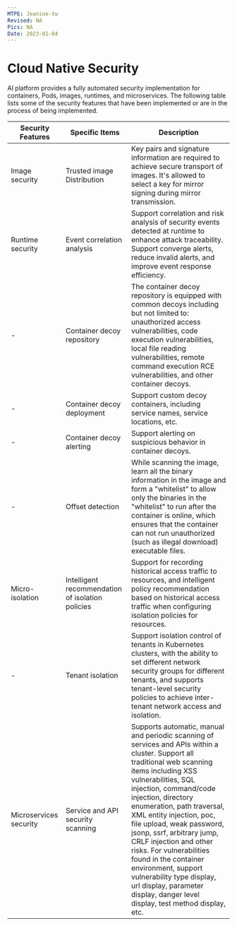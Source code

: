 ```yaml
---
MTPE: Jeanine-tw
Revised: NA
Pics: NA
Date: 2023-01-04
---
```


# Cloud Native Security

AI platform provides a fully automated security implementation for containers, Pods, images, runtimes, and microservices.
The following table lists some of the security features that have been implemented or are in the process of being implemented.

| Security Features | Specific Items | Description |
| ------------ | ------------------------------------------------------------ | ------------------------------------------------------------ |
| Image security | Trusted image Distribution | Key pairs and signature information are required to achieve secure transport of images. It's allowed to select a key for mirror signing during mirror transmission. |
| Runtime security | Event correlation analysis | Support correlation and risk analysis of security events detected at runtime to enhance attack traceability. Support converge alerts, reduce invalid alerts, and improve event response efficiency. |
| - | Container decoy repository | The container decoy repository is equipped with common decoys including but not limited to: unauthorized access vulnerabilities, code execution vulnerabilities, local file reading vulnerabilities, remote command execution RCE vulnerabilities, and other container decoys. |
| - | Container decoy deployment | Support custom decoy containers, including service names, service locations, etc. |
| - | Container decoy alerting | Support alerting on suspicious behavior in container decoys. |
| - |  Offset detection | While scanning the image, learn all the binary information in the image and form a "whitelist" to allow only the binaries in the "whitelist" to run after the container is online, which ensures that the container can not run unauthorized (such as illegal download) executable files. |
| Micro-isolation | Intelligent recommendation of isolation policies | Support for recording historical access traffic to resources, and intelligent policy recommendation based on historical access traffic when configuring isolation policies for resources. |
| - | Tenant isolation | Support isolation control of tenants in Kubernetes clusters, with the ability to set different network security groups for different tenants, and supports tenant-level security policies to achieve inter-tenant network access and isolation. |
| Microservices security | Service and API security scanning |Supports automatic, manual and periodic scanning of services and APIs within a cluster. Support all traditional web scanning items including XSS vulnerabilities, SQL injection, command/code injection, directory enumeration, path traversal, XML entity injection, poc, file upload, weak password, jsonp, ssrf, arbitrary jump, CRLF injection and other risks. For vulnerabilities found in the container environment, support vulnerability type display, url display, parameter display, danger level display, test method display, etc.|
